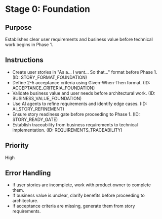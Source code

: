 # Stage 0: Foundation

## Purpose
Establishes clear user requirements and business value before technical work begins in Phase 1.

## Instructions
- Create user stories in "As a... I want... So that..." format before Phase 1. (ID: STORY_FORMAT_FOUNDATION)
- Define 2-5 acceptance criteria using Given-When-Then format. (ID: ACCEPTANCE_CRITERIA_FOUNDATION)
- Validate business value and user needs before architectural work. (ID: BUSINESS_VALUE_FOUNDATION)
- Use AI agents to refine requirements and identify edge cases. (ID: AI_STORY_REFINEMENT)
- Ensure story readiness gate before proceeding to Phase 1. (ID: STORY_READY_GATE)
- Establish traceability from business requirements to technical implementation. (ID: REQUIREMENTS_TRACEABILITY)

## Priority
High

## Error Handling
- If user stories are incomplete, work with product owner to complete them.
- If business value is unclear, clarify benefits before proceeding to architecture.
- If acceptance criteria are missing, generate them from story requirements.